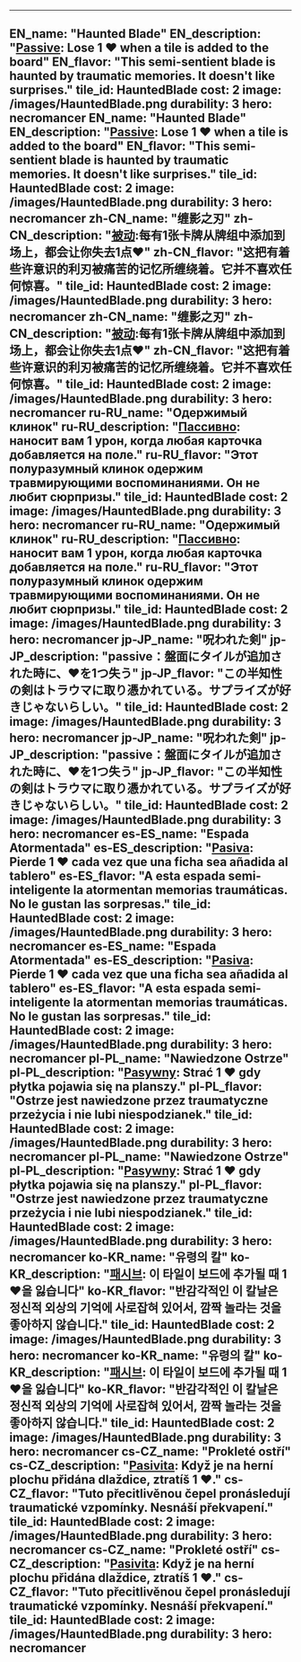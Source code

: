 ---

EN_name: "Haunted Blade"
EN_description: "<u>Passive</u>: Lose 1 ❤️ when a tile is added to the board"
EN_flavor: "This semi-sentient blade is haunted by traumatic memories. It doesn't like surprises."
tile_id: HauntedBlade
cost: 2
image: /images/HauntedBlade.png
durability: 3
hero: necromancer
EN_name: "Haunted Blade"
EN_description: "<u>Passive</u>: Lose 1 ❤️ when a tile is added to the board"
EN_flavor: "This semi-sentient blade is haunted by traumatic memories. It doesn't like surprises."
tile_id: HauntedBlade
cost: 2
image: /images/HauntedBlade.png
durability: 3
hero: necromancer
zh-CN_name: "缠影之刃"
zh-CN_description: "<u>被动</u>:每有1张卡牌从牌组中添加到场上，都会让你失去1点❤️"
zh-CN_flavor: "这把有着些许意识的利刃被痛苦的记忆所缠绕着。它并不喜欢任何惊喜。"
tile_id: HauntedBlade
cost: 2
image: /images/HauntedBlade.png
durability: 3
hero: necromancer
zh-CN_name: "缠影之刃"
zh-CN_description: "<u>被动</u>:每有1张卡牌从牌组中添加到场上，都会让你失去1点❤️"
zh-CN_flavor: "这把有着些许意识的利刃被痛苦的记忆所缠绕着。它并不喜欢任何惊喜。"
tile_id: HauntedBlade
cost: 2
image: /images/HauntedBlade.png
durability: 3
hero: necromancer
ru-RU_name: "Одержимый клинок"
ru-RU_description: "<u>Пассивно</u>: наносит вам 1 урон, когда любая карточка добавляется на поле."
ru-RU_flavor: "Этот полуразумный клинок одержим травмирующими воспоминаниями. Он не любит сюрпризы."
tile_id: HauntedBlade
cost: 2
image: /images/HauntedBlade.png
durability: 3
hero: necromancer
ru-RU_name: "Одержимый клинок"
ru-RU_description: "<u>Пассивно</u>: наносит вам 1 урон, когда любая карточка добавляется на поле."
ru-RU_flavor: "Этот полуразумный клинок одержим травмирующими воспоминаниями. Он не любит сюрпризы."
tile_id: HauntedBlade
cost: 2
image: /images/HauntedBlade.png
durability: 3
hero: necromancer
jp-JP_name: "呪われた剣"
jp-JP_description: "passive：盤面にタイルが追加された時に、❤️を1つ失う"
jp-JP_flavor: "この半知性の剣はトラウマに取り憑かれている。サプライズが好きじゃないらしい。"
tile_id: HauntedBlade
cost: 2
image: /images/HauntedBlade.png
durability: 3
hero: necromancer
jp-JP_name: "呪われた剣"
jp-JP_description: "passive：盤面にタイルが追加された時に、❤️を1つ失う"
jp-JP_flavor: "この半知性の剣はトラウマに取り憑かれている。サプライズが好きじゃないらしい。"
tile_id: HauntedBlade
cost: 2
image: /images/HauntedBlade.png
durability: 3
hero: necromancer
es-ES_name: "Espada Atormentada"
es-ES_description: "<u>Pasiva</u>: Pierde 1 ❤️ cada vez que una ficha sea añadida al tablero"
es-ES_flavor: "A esta espada semi-inteligente la atormentan memorias traumáticas. No le gustan las sorpresas."
tile_id: HauntedBlade
cost: 2
image: /images/HauntedBlade.png
durability: 3
hero: necromancer
es-ES_name: "Espada Atormentada"
es-ES_description: "<u>Pasiva</u>: Pierde 1 ❤️ cada vez que una ficha sea añadida al tablero"
es-ES_flavor: "A esta espada semi-inteligente la atormentan memorias traumáticas. No le gustan las sorpresas."
tile_id: HauntedBlade
cost: 2
image: /images/HauntedBlade.png
durability: 3
hero: necromancer
pl-PL_name: "Nawiedzone Ostrze"
pl-PL_description: "<u>Pasywny</u>: Strać 1 ❤️ gdy płytka pojawia się na planszy."
pl-PL_flavor: "Ostrze jest nawiedzone przez traumatyczne przeżycia i nie lubi niespodzianek."
tile_id: HauntedBlade
cost: 2
image: /images/HauntedBlade.png
durability: 3
hero: necromancer
pl-PL_name: "Nawiedzone Ostrze"
pl-PL_description: "<u>Pasywny</u>: Strać 1 ❤️ gdy płytka pojawia się na planszy."
pl-PL_flavor: "Ostrze jest nawiedzone przez traumatyczne przeżycia i nie lubi niespodzianek."
tile_id: HauntedBlade
cost: 2
image: /images/HauntedBlade.png
durability: 3
hero: necromancer
ko-KR_name: "유령의 칼"
ko-KR_description: "<u>패시브</u>: 이 타일이 보드에 추가될 때 1 ❤️을 잃습니다"
ko-KR_flavor: "반감각적인 이 칼날은 정신적 외상의 기억에 사로잡혀 있어서, 깜짝 놀라는 것을 좋아하지 않습니다."
tile_id: HauntedBlade
cost: 2
image: /images/HauntedBlade.png
durability: 3
hero: necromancer
ko-KR_name: "유령의 칼"
ko-KR_description: "<u>패시브</u>: 이 타일이 보드에 추가될 때 1 ❤️을 잃습니다"
ko-KR_flavor: "반감각적인 이 칼날은 정신적 외상의 기억에 사로잡혀 있어서, 깜짝 놀라는 것을 좋아하지 않습니다."
tile_id: HauntedBlade
cost: 2
image: /images/HauntedBlade.png
durability: 3
hero: necromancer
cs-CZ_name: "Prokleté ostří"
cs-CZ_description: "<u>Pasivita</u>: Když je na herní plochu přidána dlaždice, ztratíš 1 ❤️."
cs-CZ_flavor: "Tuto přecitlivěnou čepel pronásledují traumatické vzpomínky. Nesnáší překvapení."
tile_id: HauntedBlade
cost: 2
image: /images/HauntedBlade.png
durability: 3
hero: necromancer
cs-CZ_name: "Prokleté ostří"
cs-CZ_description: "<u>Pasivita</u>: Když je na herní plochu přidána dlaždice, ztratíš 1 ❤️."
cs-CZ_flavor: "Tuto přecitlivěnou čepel pronásledují traumatické vzpomínky. Nesnáší překvapení."
tile_id: HauntedBlade
cost: 2
image: /images/HauntedBlade.png
durability: 3
hero: necromancer
---